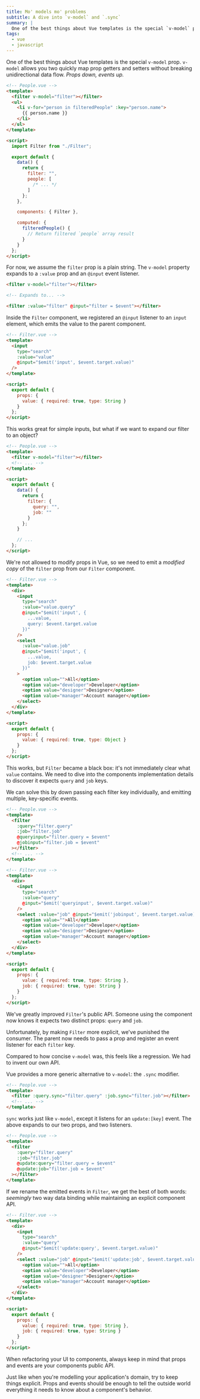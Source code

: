 ```yaml
---
title: Mo' models mo' problems
subtitle: A dive into `v-model` and `.sync`
summary: |
  One of the best things about Vue templates is the special `v-model` prop. `v-model` allows you two quickly map prop getters and setters without breaking unidirectional data flow. *Props down, events up.* But `v-model` has it's limitations. When dealing with more complex components, the `sync` modifier might be a better fit.
tags:
  - vue
  - javascript
---
```


One of the best things about Vue templates is the special `v-model` prop. `v-model` allows you two quickly map prop getters and setters without breaking unidirectional data flow. _Props down, events up._

```html
<!-- People.vue -->
<template>
  <filter v-model="filter"></filter>
  <ul>
    <li v-for="person in filteredPeople" :key="person.name">
      {{ person.name }}
    </li>
  </ul>
</template>

<script>
  import Filter from "./Filter";

  export default {
    data() {
      return {
        filter: "",
        people: [
          /* ... */
        ]
      };
    },

    components: { Filter },

    computed: {
      filteredPeople() {
        // Return filtered `people` array result
      }
    }
  };
</script>
```

For now, we assume the `filter` prop is a plain string. The `v-model` property expands to a `:value` prop and an `@input` event listener.

```html
<filter v-model="filter"></filter>

<!-- Expands to... -->

<filter :value="filter" @input="filter = $event"></filter>
```

Inside the `Filter` component, we registered an `@input` listener to an `input` element, which emits the value to the parent component.

```html
<!-- Filter.vue -->
<template>
  <input
    type="search"
    :value="value"
    @input="$emit('input', $event.target.value)"
  />
</template>

<script>
  export default {
    props: {
      value: { required: true, type: String }
    }
  };
</script>
```

This works great for simple inputs, but what if we want to expand our filter to an object?

```html
<!-- People.vue -->
<template>
  <filter v-model="filter"></filter>
  <!-- ... -->
</template>

<script>
  export default {
    data() {
      return {
        filter: {
          query: "",
          job: ""
        }
      };
    }

    // ...
  };
</script>
```

We're not allowed to modify props in Vue, so we need to emit a _modified copy_ of the `filter` prop from our `Filter` component.

```html
<!-- Filter.vue -->
<template>
  <div>
    <input
      type="search"
      :value="value.query"
      @input="$emit('input', {
        ...value,
        query: $event.target.value
      })"
    />
    <select
      :value="value.job"
      @input="$emit('input', {
        ...value,
        job: $event.target.value
      })"
    >
      <option value="">All</option>
      <option value="developer">Developer</option>
      <option value="designer">Designer</option>
      <option value="manager">Account manager</option>
    </select>
  </div>
</template>

<script>
  export default {
    props: {
      value: { required: true, type: Object }
    }
  };
</script>
```

This works, but `Filter` became a black box: it's not immediately clear what `value` contains. We need to dive into the components implementation details to discover it expects `query` and `job` keys.

We can solve this by down passing each filter key individually, and emitting multiple, key-specific events.

```html
<!-- People.vue -->
<template>
  <filter
    :query="filter.query"
    :job="filter.job"
    @queryinput="filter.query = $event"
    @jobinput="filter.job = $event"
  ></filter>
  <!-- ... -->
</template>
```

```html
<!-- Filter.vue -->
<template>
  <div>
    <input
      type="search"
      :value="query"
      @input="$emit('queryinput', $event.target.value)"
    />
    <select :value="job" @input="$emit('jobinput', $event.target.value)">
      <option value="">All</option>
      <option value="developer">Developer</option>
      <option value="designer">Designer</option>
      <option value="manager">Account manager</option>
    </select>
  </div>
</template>

<script>
  export default {
    props: {
      value: { required: true, type: String },
      job: { required: true, type: String }
    }
  };
</script>
```

We've greatly improved `Filter`'s public API. Someone using the component now knows it expects two distinct props: `query` and `job`.

Unfortunately, by making `Filter` more explicit, we've punished the consumer. The parent now needs to pass a prop and register an event listener for each `filter` key.

Compared to how concise `v-model` was, this feels like a regression. We had to invent our own API.

Vue provides a more generic alternative to `v-model`: the `.sync` modifier.

```html
<!-- People.vue -->
<template>
  <filter :query.sync="filter.query" :job.sync="filter.job"></filter>
  <!-- ... -->
</template>
```

`sync` works just like `v-model`, except it listens for an `update:[key]` event. The above expands to our two props, and two listeners.

```html
<!-- People.vue -->
<template>
  <filter
    :query="filter.query"
    :job="filter.job"
    @update:query="filter.query = $event"
    @update:job="filter.job = $event"
  ></filter>
</template>
```

If we rename the emitted events in `Filter`, we get the best of both words: _seemingly_ two way data binding while maintaining an explicit component API.

```html
<!-- Filter.vue -->
<template>
  <div>
    <input
      type="search"
      :value="query"
      @input="$emit('update:query', $event.target.value)"
    />
    <select :value="job" @input="$emit('update:job', $event.target.value)">
      <option value="">All</option>
      <option value="developer">Developer</option>
      <option value="designer">Designer</option>
      <option value="manager">Account manager</option>
    </select>
  </div>
</template>

<script>
  export default {
    props: {
      value: { required: true, type: String },
      job: { required: true, type: String }
    }
  };
</script>
```

When refactoring your UI to components, always keep in mind that props and events are your components public API.

Just like when you're modelling your application's domain, try to keep things explicit. Props and events should be enough to tell the outside world everything it needs to know about a component's behavior.
